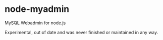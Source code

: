 # node-myadmin
MySQL Webadmin for node.js

Experimental, out of date and was never finished or maintained in any way.
